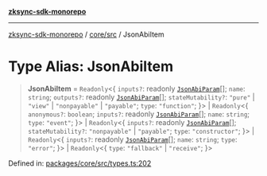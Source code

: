 [**zksync-sdk-monorepo**](../../../README.md)

---

[zksync-sdk-monorepo](../../../README.md) / [core/src](../README.md) / JsonAbiItem

# Type Alias: JsonAbiItem

> **JsonAbiItem** = `Readonly`\<\{ `inputs?`: readonly [`JsonAbiParam`](JsonAbiParam.md)[]; `name`: `string`; `outputs?`: readonly [`JsonAbiParam`](JsonAbiParam.md)[]; `stateMutability?`: `"pure"` \| `"view"` \| `"nonpayable"` \| `"payable"`; `type`: `"function"`; \}\> \| `Readonly`\<\{ `anonymous?`: `boolean`; `inputs?`: readonly [`JsonAbiParam`](JsonAbiParam.md)[]; `name`: `string`; `type`: `"event"`; \}\> \| `Readonly`\<\{ `inputs?`: readonly [`JsonAbiParam`](JsonAbiParam.md)[]; `stateMutability?`: `"nonpayable"` \| `"payable"`; `type`: `"constructor"`; \}\> \| `Readonly`\<\{ `inputs?`: readonly [`JsonAbiParam`](JsonAbiParam.md)[]; `name`: `string`; `type`: `"error"`; \}\> \| `Readonly`\<\{ `type`: `"fallback"` \| `"receive"`; \}\>

Defined in: [packages/core/src/types.ts:202](https://github.com/dutterbutter/zksync-sdk/blob/128d557933eb10f01edd78c0b3392137ca480daf/packages/core/src/types.ts#L202)
